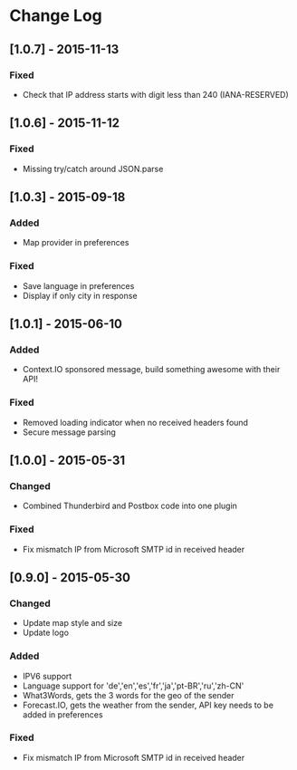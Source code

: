 # Change Log

## [1.0.7] - 2015-11-13

### Fixed
- Check that IP address starts with digit less than 240 (IANA-RESERVED)


## [1.0.6] - 2015-11-12

### Fixed
- Missing try/catch around JSON.parse


## [1.0.3] - 2015-09-18

### Added
- Map provider in preferences

### Fixed
- Save language in preferences
- Display if only city in response


## [1.0.1] - 2015-06-10
### Added
- Context.IO sponsored message, build something awesome with their API!

### Fixed
- Removed loading indicator when no received headers found
- Secure message parsing


## [1.0.0] - 2015-05-31
### Changed
- Combined Thunderbird and Postbox code into one plugin

### Fixed
- Fix mismatch IP from Microsoft SMTP id in received header


## [0.9.0] - 2015-05-30
### Changed
- Update map style and size
- Update logo

### Added
- IPV6 support
- Language support for 'de','en','es','fr','ja','pt-BR','ru','zh-CN'
- What3Words, gets the 3 words for the geo of the sender
- Forecast.IO, gets the weather from the sender, API key needs to be added in preferences

### Fixed
- Fix mismatch IP from Microsoft SMTP id in received header
